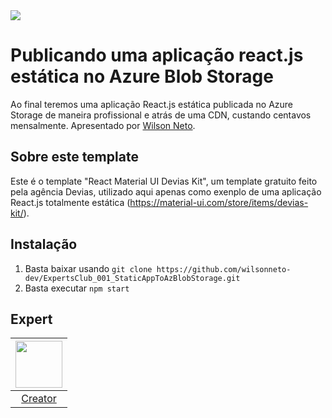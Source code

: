 <img src="https://storage.googleapis.com/golden-wind/experts-club/capa-github.svg" />

# Publicando uma aplicação react.js estática no Azure Blob Storage

Ao final teremos uma aplicação React.js estática publicada no Azure Storage de maneira profissional e atrás de uma CDN, custando centavos mensalmente. Apresentado por [Wilson Neto][1].

## Sobre este template
Este é o template "React Material UI Devias Kit", um template gratuito feito pela agência Devias, utilizado aqui apenas como exenplo de uma aplicação React.js totalmente estática (https://material-ui.com/store/items/devias-kit/).

## Instalação

1. Basta baixar usando `git clone https://github.com/wilsonneto-dev/ExpertsClub_001_StaticAppToAzBlobStorage.git`
3. Basta executar `npm start`

## Expert

| [<img src="https://github.com/wilsonneto-dev.png" width="75px;"/>][1] |
| :-: |
|[Creator][1]|


[1]: https://seusite.com.br
